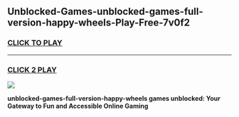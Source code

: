 
## Unblocked-Games-unblocked-games-full-version-happy-wheels-Play-Free-7v0f2
<h3>
<a href="https://premium76.site?title=unblocked-games-full-version-happy-wheels&ref=10A">CLICK TO PLAY</a></h3>
<hr>

<h3>
<a href="https://premium76.site?title=unblocked-games-full-version-happy-wheels&ref=10A">CLICK 2 PLAY</a>
  
</h3>

<a href="https://premium76.site?title=unblocked-games-full-version-happy-wheels&ref=10A"><img src="https://clearcache.store/games.png"></a>


**unblocked-games-full-version-happy-wheels games unblocked: Your Gateway to Fun and Accessible Online Gaming**
